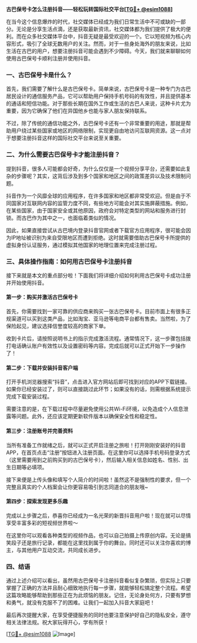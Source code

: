 **古巴保号卡怎么注册抖音——轻松玩转国际社交平台[[TG💪+ @esim1088](https://t.me/s/esim1088)]**

在当今这个信息爆炸的时代，社交媒体已经成为我们日常生活中不可或缺的一部分。无论是分享生活点滴，还是获取最新资讯，社交媒体都为我们提供了极大的便利。而在众多社交媒体平台中，抖音无疑是最受欢迎的一个。它以短视频为核心内容形式，吸引了全球无数用户的关注。然而，对于一些身处海外的朋友来说，比如生活在古巴的用户，想要注册抖音可能会遇到不少障碍。今天，我们就来聊聊如何使用古巴保号卡顺利注册并使用抖音。

### 一、古巴保号卡是什么？

首先，我们需要了解什么是古巴保号卡。简单来说，古巴保号卡是一种专门为古巴居民设计的通信服务产品，它可以帮助用户保持手机号码的有效性，并且提供基本的通话和短信功能。对于那些长期在国外工作或生活的古巴人来说，这种卡片尤为重要，因为它确保了他们在异国他乡也能与家人朋友保持联系。

不过，除了传统的通信功能之外，古巴保号卡还有一个非常重要的用途，那就是帮助用户绕过某些国家或地区的网络限制，实现更自由地访问互联网资源。这一点对于想要注册抖音这样的国际社交平台来说至关重要。

### 二、为什么需要古巴保号卡才能注册抖音？

提到抖音，很多人可能都会好奇，为什么仅仅是一个视频分享平台，还需要如此复杂的步骤呢？其实，这背后涉及到多个国家和地区之间的政策差异以及技术限制问题。

抖音作为一个风靡全球的应用程序，在许多国家和地区都非常受欢迎。但是由于不同国家对互联网内容的监管力度不同，有些地方可能会对其实施屏蔽措施。例如，在某些国家，由于国家安全或其他原因，政府会对特定类型的网站和服务进行封锁。而古巴作为其中之一，也面临着类似的情况。

因此，如果直接尝试从古巴境内登录抖音官网或者下载官方应用程序，很可能会因为IP地址被识别为来自受限地区而遭到拒绝。这时就需要借助古巴保号卡所提供的虚拟身份认证服务，通过模拟其他国家的地理位置来完成注册过程。

### 三、具体操作指南：如何用古巴保号卡注册抖音

接下来就是本文的重点部分啦！下面我们将详细介绍如何利用古巴保号卡成功注册并开始使用抖音。

#### 第一步：购买并激活古巴保号卡
首先，你需要找到一家可靠的供应商来购买一张古巴保号卡。目前市面上有很多正规渠道可以买到这类产品，比如淘宝、亚马逊等电商平台都有售卖。当然啦，为了保险起见，建议选择信誉度较高的商家下单。

收到卡片后，请按照说明书上的指示完成激活流程。通常情况下，这一步骤包括拨打电话确认账户有效性以及设置密码等内容。完成后就可以正式开始下一步操作了！

#### 第二步：下载并安装抖音客户端
打开手机浏览器搜索“抖音”，点击进入官方网站后即可找到对应的APP下载链接。如果你已经安装过了，则可以直接跳过此环节；如果没有的话，则需根据系统提示完成下载安装过程。

需要注意的是，在下载过程中尽量避免使用公共Wi-Fi环境，以免造成个人信息泄露等问题。此外，还应该定期更新软件版本以确保安全性和稳定性。

#### 第三步：注册账号并完善资料
当所有准备工作就绪之后，就可以正式开启注册之旅啦！打开刚刚安装好的抖音APP，在首页点击“注册”按钮进入注册页面。在这里你可以选择手机号码登录方式（这里需要用到之前购买到的古巴保号卡），然后输入相关信息如姓名、性别、出生日期等必填项。

接下来便是上传头像和填写个人简介的时间啦！虽然这不是强制性的要求，但一个完整且真实的个人档案会让你更容易吸引到志同道合的朋友哦~

#### 第四步：探索发现更多乐趣
完成以上步骤之后，恭喜你已经成为一名光荣的新晋抖音用户啦！现在就可以尽情享受丰富多彩的短视频世界啦～

在这里你可以观看各种类型的视频作品，也可以自己拍摄上传原创内容。无论是搞笑段子还是旅行记录，都能在这里找到属于你的舞台。同时还可以关注你喜欢的博主，与其他用户互动交流，共同成长进步。

### 四、结语

通过上述介绍可以看出，虽然用古巴保号卡注册抖音看似复杂繁琐，但实际上只要掌握了正确的方法并且耐心细致地执行每一步骤，就能够轻松搞定整个流程。希望这篇攻略能够帮助到那些正在为此烦恼的朋友。记住，无论身处何方，只要有梦想和勇气，就没有克服不了的困难。让我们一起加入抖音大家庭吧！

最后再次提醒大家，在享受便捷服务的同时也要注意保护好自己的隐私安全，遵守相关法律法规。祝大家玩得开心，学有所获！

[[TG💪+ @esim1088](https://t.me/s/esim1088) ![Image](https://i.postimg.cc/4NQfJmqS/Snipaste-2025-05-13-00-14-12.png)]